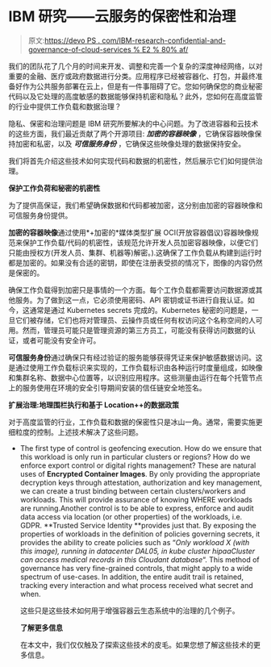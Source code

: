 # IBM 研究——云服务的保密性和治理

> 原文:[https://devo PS . com/IBM-research-confidential-and-governance-of-cloud-services % E2 % 80% af/](https://devops.com/ibm-research-confidentiality-and-governance-of-cloud-services%e2%80%af/)

我们的团队花了几个月的时间来开发、调整和完善一个复杂的深度神经网络，以对重要的金融、医疗或政府数据进行分类。应用程序已经被容器化、打包，并最终准备好作为公共服务部署在云上，但是有一件事阻碍了它。您如何确保您的商业秘密代码以及它处理的高度敏感的数据能够保持机密和隐私？此外，您如何在高度监管的行业中提供工作负载和数据治理？

隐私、保密和治理问题是 IBM 研究所要解决的中心问题。为了改进容器和云技术的这些方面，我们最近贡献了两个开源项目: ***加密的容器映像*** ，它确保容器映像保持加密和私密，以及 ***可信服务身份*** ，它确保这些映像处理的数据保持安全。

我们将首先介绍这些技术如何实现代码和数据的机密性，然后展示它们如何提供治理。

**保护工作负荷和秘密的机密性**

为了提供高保证，我们希望确保数据和代码都被加密，这分别由加密的容器映像和可信服务身份提供。

**加密的容器映像**通过使用*+加密的*媒体类型扩展 OCI(开放容器倡议)容器映像规范来保护工作负载/代码的机密性，该规范允许开发人员加密容器映像，以便它们只能由授权方(开发人员、集群、机器等)解密。).这确保了工作负载从构建到运行时都是加密的。如果没有合适的密钥，即使在注册表受损的情况下，图像的内容仍然是保密的。

确保工作负载得到加密只是事情的一个方面。每个工作负载都需要访问数据源或其他服务。为了做到这一点，它必须使用密码、API 密钥或证书进行自我认证。如今，这通常是通过 Kubernetes secrets 完成的。Kubernetes 秘密的问题是，一旦它们被存储，它们也将对管理员、云操作员或任何有权访问这个名称空间的人可用。然而，管理员可能只是管理资源的第三方员工，可能没有获得访问数据的认证，或者可能没有安全许可。

**可信服务身份**通过确保只有经过验证的服务能够获得凭证来保护敏感数据访问。这是通过使用工作负载标识来实现的，工作负载标识由各种运行时度量组成，如映像和集群名称、数据中心位置等，以识别应用程序。这些测量由运行在每个托管节点上的服务使用在环境的安全引导期间安装的信任链安全地签名。

**扩展治理:地理围栏执行和基于 Location++的数据政策**

对于高度监管的行业，工作负载和数据的保密性只是冰山一角。通常，需要实施更细粒度的控制。上述技术解决了这些问题。

*   The first type of control is geofencing execution. How do we ensure that this workload is only run in particular clusters or regions? How do we enforce export control or digital rights management? These are natural uses of **Encrypted Container Images**. By only providing the appropriate decryption keys through attestation, authorization and key management, we can create a trust binding between certain clusters/workers and workloads. This will provide assurance of knowing WHERE workloads are running.Another control is to be able to express, enforce and audit data access via location (or other properties) of the workloads, i.e. GDPR. **Trusted Service Identity **provides just that. By exposing the properties of workloads in the definition of policies governing secrets, it provides the ability to create policies such as “*Only workload X (with this image), running in datacenter DAL05, in kube cluster hipaaCluster <wbr>can access medical records in this Cloudant database*“. This method of governance has very fine-grained controls, that might apply to a wide spectrum of use-cases. In addition, the entire audit trail is retained, tracking every interaction and what process received what secret and when.

    这些只是这些技术如何用于增强容器云生态系统中的治理的几个例子。

    **了解更多信息**

    在本文中，我们仅仅触及了探索这些技术的皮毛。如果您想了解这些技术的更多信息。